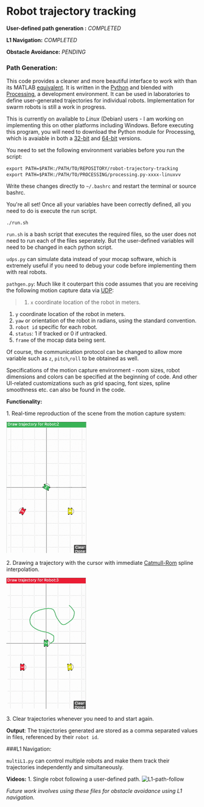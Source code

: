 # Robot trajectory tracking

**User-defined path generation :** *COMPLETED*

**L1 Navigation:** *COMPLETED*

**Obstacle Avoidance:** *PENDING*

### Path Generation:
This code provides a cleaner and more beautiful interface to work with than its MATLAB [equivalent](https://github.com/arunlakshmanan/path-generation). It is written in the [Python](http://py.processing.org/) and blended with [Processing](https://processing.org/), a development environment. It can be used in laboratories to define user-generated trajectories for individual robots. Implementation for swarm robots is still a work in progress.

This is currently on available to *Linux* (Debian) users - I am working on implementing this on other platforms including Windows. Before executing this program, you will need to download the Python module for Processing, which is avaiable in both a [32-bit](http://py.processing.org/processing.py-0202-linux32.tgz) and [64-bit](http://py.processing.org/processing.py-0202-linux64.tgz) versions.

You need to set the following environment variables before you run the script:
```
export PATH=$PATH:/PATH/TO/REPOSITORY/robot-trajectory-tracking
export PATH=$PATH:/PATH/TO/PROCESSING/processing.py-xxxx-linuxvv
```

Write these changes directly to `~/.bashrc` and restart the terminal or source bashrc.

You're all set! Once all your variables have been correctly defined, all you need to do is execute the run script.
```
./run.sh
```
`run.sh` is a bash script that executes the required files, so the user does not need to run each of the files seperately. But the user-defined variables will need to be changed in each python script.

`udps.py` can simulate data instead of your mocap software, which is extremely useful if you need to debug your code before implementing them with real robots.

`pathgen.py`:
Much like it couterpart this code assumes that you are receiving the following motion capture data via [UDP](https://wiki.python.org/moin/UdpCommunication#UDP_Communication):
>1. `x` coordinate location of the robot in meters.
1. `y` coordinate location of the robot in meters.
1. `yaw` or orientation of the robot in radians, using the standard convention.
1. `robot id` specific for each robot.
1. `status`: 1 if tracked or 0 if untracked.
1. `frame` of the mocap data being sent.

Of course, the communication protocol can be changed to allow more variable such as `z`, `pitch`,`roll` to be obtained as well.

Specifications of the motion capture environment - room sizes, robot dimensions and colors can be specified at the beginning of code. And other UI-related customizations such as grid spacing, font sizes, spline smoothness etc. can also be found in the code.

**Functionality:**

1\. Real-time reproduction of the scene from the motion capture system:

![Real-time](ReadMeVids/realtime.gif)

2\. Drawing a trajectory with the cursor with immediate [Catmull-Rom](https://en.wikipedia.org/wiki/Cubic_Hermite_spline#Catmull.E2.80.93Rom_spline) spline interpolation.

![Trajectory-drawing](ReadMeVids/drawtraj.gif)

3\. Clear trajectories whenever you need to and start again.

**Output**: The trajectories generated are stored as a comma separated values in files, referenced by their `robot id`. 

###L1 Navigation:

`multiL1.py` can control multiple robots and make them track their trajectories independently and simultaneously.

**Videos:**
1\. Single robot following a user-defined path.
![L1-path-follow](https://www.youtube.com/watch?v=A6yXqAjve4w)

*Future work involves using these files for obstacle avoidance using L1 navigation.*
